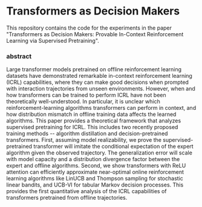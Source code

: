# Transformers as Decision Makers

This repository contains the code for the experiments in the paper "Transformers as Decision Makers: Provable In-Context Reinforcement Learning via Supervised Pretraining". 



### abstract
Large transformer models pretrained on offline reinforcement learning datasets have demonstrated remarkable in-context reinforcement learning (ICRL) capabilities, where they can make good decisions when prompted with interaction trajectories from unseen environments. However, when and how transformers can be trained to perform ICRL have not been theoretically well-understood. In particular, it is unclear which reinforcement-learning algorithms transformers can perform in context, and how distribution mismatch in offline training data affects the learned algorithms. This paper provides a theoretical framework that analyzes supervised pretraining for ICRL. This includes two recently proposed training methods -- algorithm distillation and decision-pretrained transformers. First, assuming model realizability, we prove the supervised-pretrained transformer will imitate the conditional expectation of the expert algorithm given the observed trajectory. The generalization error will scale with model capacity and a distribution divergence factor between the expert and offline algorithms. Second, we show transformers with ReLU attention can efficiently approximate near-optimal online reinforcement learning algorithms like LinUCB and Thompson sampling for stochastic linear bandits, and UCB-VI for tabular Markov decision processes. This provides the first quantitative analysis of the ICRL capabilities of transformers pretrained from offline trajectories.
